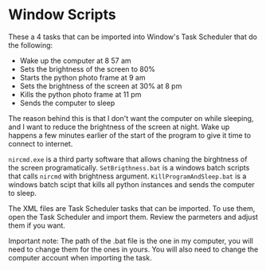 # Window Scripts

These a 4 tasks that can be imported into Window's Task Scheduler that do the following:

- Wake up the computer at 8 57 am
- Sets the brightness of the screen to 80%
- Starts the python photo frame at 9 am
- Sets the brightness of the screen at 30% at 8 pm
- Kills the python photo frame at 11 pm
- Sends the computer to sleep

The reason behind this is that I don't want the computer on while sleeping, and I want to reduce the brightness of the screen at night. Wake up happens a few minutes earlier of the start of the program to give it time to connect to internet.

`nircmd.exe` is a third party software that allows chaning the birghtness of the screen programatically.
`SetBrigthness.bat` is a windows batch scripts that calls `nircmd` with brightness argument.
`KillProgramAndSleep.bat` is a windows batch scipt that kills all python instances and sends the computer to sleep. 

The XML files are Task Scheduler tasks that can be imported. To use them, open the Task Scheduler and import them. Review the parmeters and adjust them if you want.

Important note: The path of the .bat file is the one in my computer, you will need to change them for the ones in yours. You will also need to change the computer account when importing the task.
